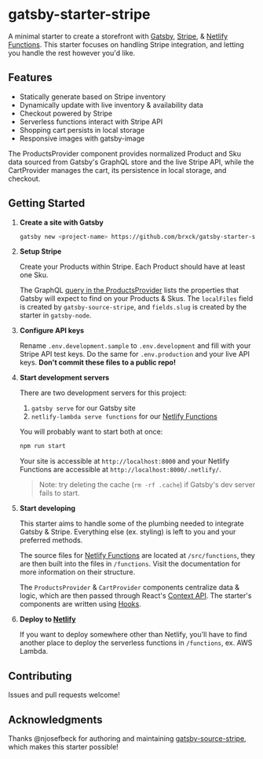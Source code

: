 # gatsby-starter-stripe

A minimal starter to create a storefront with [Gatsby](https://www.gatsbyjs.org/), [Stripe](https://stripe.com/), & [Netlify Functions](https://www.netlify.com/docs/functions/). This starter focuses on handling Stripe integration, and letting you handle the rest however you'd like.

## Features

- Statically generate based on Stripe inventory
- Dynamically update with live inventory & availability data
- Checkout powered by Stripe
- Serverless functions interact with Stripe API
- Shopping cart persists in local storage
- Responsive images with gatsby-image

The ProductsProvider component provides normalized Product and Sku data sourced from Gatsby's GraphQL store and the live Stripe API, while the CartProvider manages the cart, its persistence in local storage, and checkout.

## Getting Started

1. **Create a site with Gatsby**

   ```sh
   gatsby new <project-name> https://github.com/brxck/gatsby-starter-stripe
   ```
   
2. **Setup Stripe**

   Create your Products within Stripe. Each Product should have at least one Sku.

   The GraphQL [query in the ProductsProvider](https://github.com/brxck/gatsby-starter-stripe/blob/master/src/components/ProductsProvider.js#L111) lists the properties that Gatsby will expect to find on your Products & Skus. The `localFiles` field is created by `gatsby-source-stripe`, and `fields.slug` is created by the starter in `gatsby-node`.

3. **Configure API keys**

   Rename `.env.development.sample` to `.env.development` and fill with your Stripe API test keys. Do the same for `.env.production` and your live API keys. **Don't commit these files to a public repo!**

4. **Start development servers**

   There are two development servers for this project:

   1. `gatsby serve` for our Gatsby site
   2. `netlify-lambda serve functions` for our [Netlify Functions](https://github.com/netlify/netlify-lambda#usage)

   You will probably want to start both at once:

   ```sh
   npm run start
   ```

   Your site is accessible at `http://localhost:8000` and your Netlify Functions are accessible at `http://localhost:8000/.netlify/`.

   > Note: try deleting the cache (`rm -rf .cache`) if Gatsby's dev server fails to start.

5. **Start developing**

   This starter aims to handle some of the plumbing needed to integrate Gatsby & Stripe. Everything else (ex. styling) is left to you and your preferred methods.

   The source files for [Netlify Functions](https://www.netlify.com/docs/functions/) are located at `/src/functions`, they are then built into the files in `/functions`. Visit the documentation for more information on their structure.

   The `ProductsProvider` & `CartProvider` components centralize data & logic, which are then passed through React's [Context API](https://reactjs.org/docs/context.html). The starter's components are written using [Hooks](https://reactjs.org/docs/hooks-intro.html).

6. **Deploy to [Netlify](https://www.netlify.com/docs)**

   If you want to deploy somewhere other than Netlify, you'll have to find another place to deploy the serverless functions in `/functions`, ex. AWS Lambda.

## Contributing

Issues and pull requests welcome!

## Acknowledgments

Thanks @njosefbeck for authoring and maintaining [gatsby-source-stripe](https://github.com/njosefbeck/gatsby-source-stripe), which makes this starter possible!
